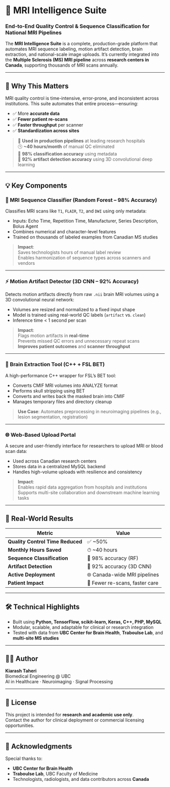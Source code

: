 # 🧠 MRI Intelligence Suite  
### End-to-End Quality Control & Sequence Classification for National MRI Pipelines

The **MRI Intelligence Suite** is a complete, production-grade platform that automates MRI sequence labeling, motion artifact detection, brain extraction, and national-scale image uploads. It’s currently integrated into the **Multiple Sclerosis (MS) MRI pipeline** across **research centers in Canada**, supporting thousands of MRI scans annually.

---

## 🚀 Why This Matters

MRI quality control is time-intensive, error-prone, and inconsistent across institutions. This suite automates that entire process—ensuring:
- ✅ More **accurate data**
- ✅ **Fewer patient re-scans**
- ✅ **Faster throughput** per scanner
- ✅ **Standardization across sites**

> 🔬 **Used in production pipelines** at leading research hospitals  
> 🕓 **~40 hours/month** of manual QC eliminated  
> 🎯 **98% classification accuracy** using metadata  
> 🧠 **92% artifact detection accuracy** using 3D convolutional deep learning

---

## 💡 Key Components

### 📘 MRI Sequence Classifier (Random Forest – 98% Accuracy)

Classifies MRI scans like `T1`, `FLAIR`, `T2`, and `DWI` using only metadata:
- Inputs: Echo Time, Repetition Time, Manufacturer, Series Description, Bolus Agent
- Combines numerical and character-level features
- Trained on thousands of labeled examples from Canadian MS studies

> **Impact**:  
> Saves technologists hours of manual label review  
> Enables harmonization of sequence types across scanners and vendors

---

### ⚡ Motion Artifact Detector (3D CNN – 92% Accuracy)

Detects motion artifacts directly from raw `.nii` brain MRI volumes using a 3D convolutional neural network:
- Volumes are resized and normalized to a fixed input shape
- Model is trained using real-world QC labels (`artifact` vs. `clean`)
- Inference time < 1 second per scan

> **Impact**:  
> Flags motion artifacts in **real-time**  
> Prevents missed QC errors and unnecessary repeat scans  
> **Improves patient outcomes** and **scanner throughput**

---

### 🧠 Brain Extraction Tool (C++ + FSL BET)

A high-performance C++ wrapper for FSL’s BET tool:
- Converts CMIF MRI volumes into ANALYZE format
- Performs skull stripping using BET
- Converts and writes back the masked brain into CMIF
- Manages temporary files and directory cleanup

> **Use Case**: Automates preprocessing in neuroimaging pipelines (e.g., lesion segmentation, registration)

---

### 🌐 Web-Based Upload Portal

A secure and user-friendly interface for researchers to upload MRI or blood scan data:
- Used across Canadian research centers
- Stores data in a centralized MySQL backend
- Handles high-volume uploads with resilience and consistency

> **Impact**:  
> Enables rapid data aggregation from hospitals and institutions  
> Supports multi-site collaboration and downstream machine learning tasks

---

## 🎯 Real-World Results

| Metric                          | Value                          |
|----------------------------------|--------------------------------|
| **Quality Control Time Reduced** | ✅ ~50%                        |
| **Monthly Hours Saved**         | ⏱ ~40 hours                   |
| **Sequence Classification**     | 🎯 98% accuracy (RF)           |
| **Artifact Detection**          | 🧠 92% accuracy (3D CNN)        |
| **Active Deployment**           | 🌐 Canada-wide MRI pipelines    |
| **Patient Impact**              | 🧍 Fewer re-scans, faster care |

---

## 🛠 Technical Highlights

- Built using **Python, TensorFlow, scikit-learn, Keras, C++, PHP, MySQL**
- Modular, scalable, and adaptable for clinical or research integration
- Tested with data from **UBC Center for Brain Health**, **Traboulse Lab**, and **multi-site MS studies**

---

## 👨‍🔬 Author

**Kiarash Taheri**  
Biomedical Engineering @ UBC  
AI in Healthcare · Neuroimaging · Signal Processing

---

## 📄 License

This project is intended for **research and academic use only**.  
Contact the author for clinical deployment or commercial licensing opportunities.

---

## 🙏 Acknowledgments

Special thanks to:
- **UBC Center for Brain Health**  
- **Traboulse Lab**, UBC Faculty of Medicine  
- Technologists, radiologists, and data contributors across **Canada**
